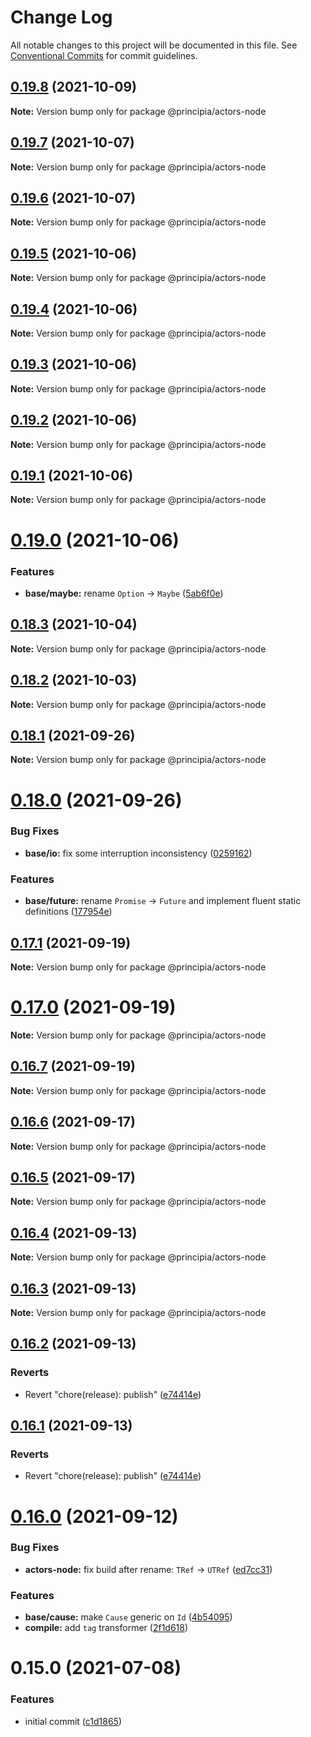 # Change Log

All notable changes to this project will be documented in this file.
See [Conventional Commits](https://conventionalcommits.org) for commit guidelines.

## [0.19.8](https://github.com/0x706b/principia.ts/compare/@principia/actors-node@0.19.7...@principia/actors-node@0.19.8) (2021-10-09)

**Note:** Version bump only for package @principia/actors-node





## [0.19.7](https://github.com/0x706b/principia.ts/compare/@principia/actors-node@0.19.6...@principia/actors-node@0.19.7) (2021-10-07)

**Note:** Version bump only for package @principia/actors-node





## [0.19.6](https://github.com/0x706b/principia.ts/compare/@principia/actors-node@0.19.5...@principia/actors-node@0.19.6) (2021-10-07)

**Note:** Version bump only for package @principia/actors-node





## [0.19.5](https://github.com/0x706b/principia.ts/compare/@principia/actors-node@0.19.4...@principia/actors-node@0.19.5) (2021-10-06)

**Note:** Version bump only for package @principia/actors-node





## [0.19.4](https://github.com/0x706b/principia.ts/compare/@principia/actors-node@0.19.3...@principia/actors-node@0.19.4) (2021-10-06)

**Note:** Version bump only for package @principia/actors-node





## [0.19.3](https://github.com/0x706b/principia.ts/compare/@principia/actors-node@0.19.2...@principia/actors-node@0.19.3) (2021-10-06)

**Note:** Version bump only for package @principia/actors-node





## [0.19.2](https://github.com/0x706b/principia.ts/compare/@principia/actors-node@0.19.1...@principia/actors-node@0.19.2) (2021-10-06)

**Note:** Version bump only for package @principia/actors-node





## [0.19.1](https://github.com/0x706b/principia.ts/compare/@principia/actors-node@0.19.0...@principia/actors-node@0.19.1) (2021-10-06)

**Note:** Version bump only for package @principia/actors-node





# [0.19.0](https://github.com/0x706b/principia.ts/compare/@principia/actors-node@0.18.3...@principia/actors-node@0.19.0) (2021-10-06)


### Features

* **base/maybe:** rename `Option` -> `Maybe` ([5ab6f0e](https://github.com/0x706b/principia.ts/commit/5ab6f0ee8b8ba03bc839dead064498d018667ebb))





## [0.18.3](https://github.com/0x706b/principia.ts/compare/@principia/actors-node@0.18.2...@principia/actors-node@0.18.3) (2021-10-04)

**Note:** Version bump only for package @principia/actors-node





## [0.18.2](https://github.com/0x706b/principia.ts/compare/@principia/actors-node@0.18.1...@principia/actors-node@0.18.2) (2021-10-03)

**Note:** Version bump only for package @principia/actors-node





## [0.18.1](https://github.com/0x706b/principia.ts/compare/@principia/actors-node@0.18.0...@principia/actors-node@0.18.1) (2021-09-26)

**Note:** Version bump only for package @principia/actors-node





# [0.18.0](https://github.com/0x706b/principia.ts/compare/@principia/actors-node@0.17.1...@principia/actors-node@0.18.0) (2021-09-26)


### Bug Fixes

* **base/io:** fix some interruption inconsistency ([0259162](https://github.com/0x706b/principia.ts/commit/025916259ae1c2c687e5ccc564e6db57a337d75e))


### Features

* **base/future:** rename `Promise` -> `Future` and implement fluent static definitions ([177954e](https://github.com/0x706b/principia.ts/commit/177954e0690bbaca511aa71b38f7c6ea303b160c))





## [0.17.1](https://github.com/0x706b/principia.ts/compare/@principia/actors-node@0.17.0...@principia/actors-node@0.17.1) (2021-09-19)

**Note:** Version bump only for package @principia/actors-node





# [0.17.0](https://github.com/0x706b/principia.ts/compare/@principia/actors-node@0.16.7...@principia/actors-node@0.17.0) (2021-09-19)

**Note:** Version bump only for package @principia/actors-node





## [0.16.7](https://github.com/0x706b/principia.ts/compare/@principia/actors-node@0.16.6...@principia/actors-node@0.16.7) (2021-09-19)

**Note:** Version bump only for package @principia/actors-node





## [0.16.6](https://github.com/0x706b/principia.ts/compare/@principia/actors-node@0.16.5...@principia/actors-node@0.16.6) (2021-09-17)

**Note:** Version bump only for package @principia/actors-node





## [0.16.5](https://github.com/0x706b/principia.ts/compare/@principia/actors-node@0.16.4...@principia/actors-node@0.16.5) (2021-09-17)

**Note:** Version bump only for package @principia/actors-node





## [0.16.4](https://github.com/0x706b/principia.ts/compare/@principia/actors-node@0.16.3...@principia/actors-node@0.16.4) (2021-09-13)

**Note:** Version bump only for package @principia/actors-node





## [0.16.3](https://github.com/0x706b/principia.ts/compare/@principia/actors-node@0.16.2...@principia/actors-node@0.16.3) (2021-09-13)

**Note:** Version bump only for package @principia/actors-node





## [0.16.2](https://github.com/0x706b/principia.ts/compare/@principia/actors-node@0.16.1...@principia/actors-node@0.16.2) (2021-09-13)


### Reverts

* Revert "chore(release): publish" ([e74414e](https://github.com/0x706b/principia.ts/commit/e74414effa51392092770ecd542b55608dbb1201))





## [0.16.1](https://github.com/0x706b/principia.ts/compare/@principia/actors-node@0.16.1...@principia/actors-node@0.16.1) (2021-09-13)


### Reverts

* Revert "chore(release): publish" ([e74414e](https://github.com/0x706b/principia.ts/commit/e74414effa51392092770ecd542b55608dbb1201))





# [0.16.0](https://github.com/0x706b/principia.ts/compare/@principia/actors-node@0.15.0...@principia/actors-node@0.16.0) (2021-09-12)


### Bug Fixes

* **actors-node:** fix build after rename: `TRef` -> `UTRef` ([ed7cc31](https://github.com/0x706b/principia.ts/commit/ed7cc316a59fdf1502cd83241547270ae4ff6b3f))


### Features

* **base/cause:** make `Cause` generic on `Id` ([4b54095](https://github.com/0x706b/principia.ts/commit/4b5409595ffb7554c64a2982124258f44f4104e2))
* **compile:** add `tag` transformer ([2f1d618](https://github.com/0x706b/principia.ts/commit/2f1d6186a69804b169d7dc2eb96346d612fd3582))





# 0.15.0 (2021-07-08)


### Features

* initial commit ([c1d1865](https://github.com/0x706b/principia.ts/commit/c1d1865d93b8c7762c4cdfa912360f467c0bae02))
